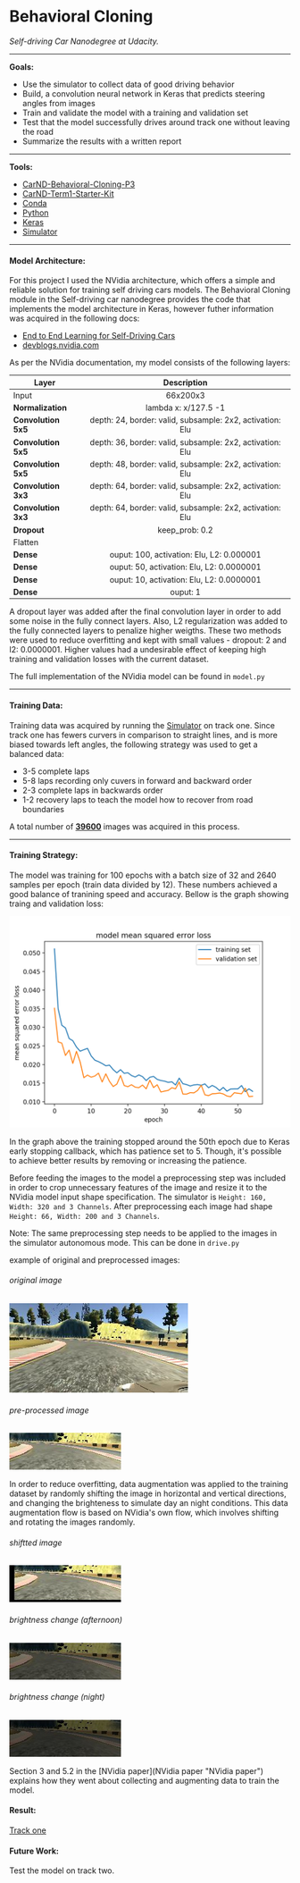 # Behavioral Cloning

*Self-driving Car Nanodegree at Udacity.*

------------


**Goals:**

- Use the simulator to collect data of good driving behavior
- Build, a convolution neural network in Keras that predicts steering angles from images
- Train and validate the model with a training and validation set
- Test that the model successfully drives around track one without leaving the road
- Summarize the results with a written report

------------

**Tools:**
- [CarND-Behavioral-Cloning-P3](https://github.com/udacity/CarND-Behavioral-Cloning-P3 "CarND-Behavioral-Cloning-P3")
- [CarND-Term1-Starter-Kit](https://github.com/udacity/CarND-Term1-Starter-Kit "CarND-Term1-Starter-Kit")
- [Conda](https://conda.io/docs/using/envs.htmlhttp:// "Conda")
- [Python](https://www.python.org "Python")
- [Keras](https://keras.io "Keras")
- [Simulator](https://d17h27t6h515a5.cloudfront.net/topher/2017/February/58ae4594_mac-sim.app/mac-sim.app.zip "Simulator")

------------


#### Model Architecture:

For this project I used the NVidia architecture, which offers a simple and reliable solution for training self driving cars models. The Behavioral Cloning module in the Self-driving car nanodegree provides the code that implements the model architecture in Keras, however futher information was acquired in the following docs:

- [End to End Learning for Self-Driving Cars](https://arxiv.org/pdf/1604.07316.pdf "End to End Learning for Self-Driving Cars")
- [devblogs.nvidia.com](https://devblogs.nvidia.com/parallelforall/deep-learning-self-driving-cars/ "deep-learning-self-driving-cars")

As per the NVidia documentation, my model consists of the following layers:


| Layer        | Description  |        
| ------------- |:-------------:
| Input     | 66x200x3 | 
| **Normalization**      | lambda x: x/127.5 -1   |
| **Convolution 5x5**      | depth: 24, border: valid, subsample: 2x2, activation: Elu    |
| **Convolution 5x5**      | depth: 36, border: valid, subsample: 2x2, activation: Elu    |
| **Convolution 5x5**      | depth: 48, border: valid, subsample: 2x2, activation: Elu    |
| **Convolution 3x3**      | depth: 64, border: valid, subsample: 2x2, activation: Elu    |
| **Convolution 3x3**      | depth: 64, border: valid, subsample: 2x2, activation: Elu    |
| **Dropout**      | keep_prob: 0.2  |
| Flatten   |   |
| **Dense** | ouput: 100, activation: Elu, L2: 0.000001 |
| **Dense** | ouput: 50, activation: Elu, L2: 0.0000001 |
| **Dense** | ouput: 10, activation: Elu, L2: 0.0000001 |
| **Dense** | ouput: 1 |

A dropout layer was added after the final convolution layer in order to add some noise in the fully connect layers. Also, L2 regularization was added to the fully connected layers to penalize higher weigths. These two methods were used to reduce overfitting and kept with small values - dropout: 2 and l2: 0.0000001. Higher values had a undesirable effect of keeping high training and validation losses with the current dataset.

The full implementation of the NVidia model can be found in `model.py`

------------


#### Training Data:

Training data was acquired by running the [Simulator](https://d17h27t6h515a5.cloudfront.net/topher/2017/February/58ae4594_mac-sim.app/mac-sim.app.zip "Simulator") on track one. Since track one has fewers curvers in comparison to straight lines, and is more biased towards left angles, the following strategy was used to get a balanced data:

- 3-5 complete laps
- 5-8 laps recording only cuvers in forward and backward order
- 2-3 complete laps in backwards order
- 1-2 recovery laps to teach the model how to recover from road boundaries

A total number of [**39600**](https://drive.google.com/open?id=0BwpbZUTOeyiIdGxPN0p1SlZ0WmM "**39600**") images was acquired in this process.

------------


#### Training Strategy:

The model was training for 100 epochs with a batch size of 32 and 2640 samples per epoch (train data divided by 12). These numbers achieved a good balance of tranining speed and accuracy. Bellow is the graph showing traing and validation loss: 

![alt text](https://github.com/ismalakazel/carnd-behavioral-cloning/blob/master/examples/loss.png)

In the graph above the training stopped around the 50th epoch due to Keras early stopping callback, which has patience set to 5. Though, it's possible to achieve better results by removing or increasing the patience.

Before feeding the images to the model a preprocessing step was included in order to crop unnecessary features of the image and resize it to the NVidia model input shape specification. The simulator is `Height: 160, Width: 320 and 3 Channels`. After preprocessing each image had shape `Height: 66, Width: 200 and 3 Channels`. 

Note: The same preprocessing step needs to be applied to the images in the simulator autonomous mode. This can be done in `drive.py`

example of original and preprocessed images:

###### original image
![alt text](https://github.com/ismalakazel/carnd-behavioral-cloning/blob/master/examples/original.jpg)
###### pre-processed image
![alt text](https://github.com/ismalakazel/carnd-behavioral-cloning/blob/master/examples/preprocessed.jpg)

In order to reduce overfitting, data augmentation was applied to the training dataset by randomly shifting the image in horizontal and vertical directions, and changing the brighteness to simulate day an night conditions. This data augmentation flow is based on NVidia's own flow, which involves shifting and rotating the images randomly.

###### shiftted image
![alt text](https://github.com/ismalakazel/carnd-behavioral-cloning/blob/master/examples/translated.jpg)
###### brightness change (afternoon)
![alt text](https://github.com/ismalakazel/carnd-behavioral-cloning/blob/master/examples/afternoon.jpg)
###### brightness change (night)
![alt text](https://github.com/ismalakazel/carnd-behavioral-cloning/blob/master/examples/night.jpg)

Section 3 and 5.2 in the [NVidia paper](NVidia paper "NVidia paper") explains how they went about collecting and augmenting data to train the model.


#### Result:

[Track one](https://www.youtube.com/watch?v=yPswtGSkGLQ)

#### Future Work:

Test the model on track two.

